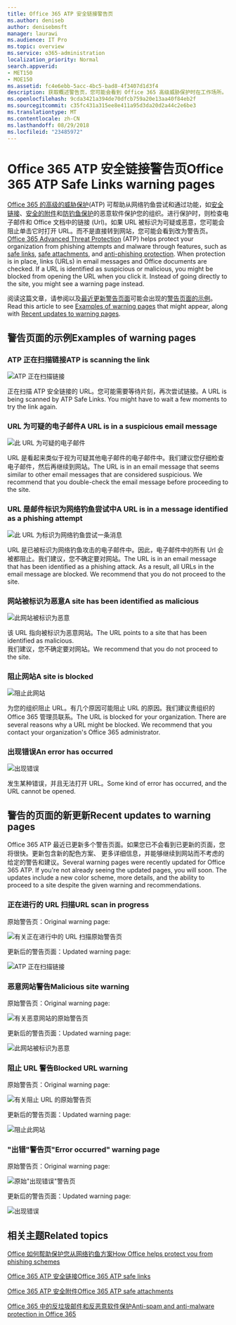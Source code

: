 ```yaml
---
title: Office 365 ATP 安全链接警告页
ms.author: deniseb
author: denisebmsft
manager: laurawi
ms.audience: IT Pro
ms.topic: overview
ms.service: o365-administration
localization_priority: Normal
search.appverid:
- MET150
- MOE150
ms.assetid: fc4e6ebb-5acc-4bc5-bad8-4f3407d1d3f4
description: 获取概述警告页，您可能会看到 Office 365 高级威胁保护时在工作场所。
ms.openlocfilehash: 9cda3421a394de70dfcb759a20e13aa40f84eb2f
ms.sourcegitcommit: c35fc431a315ee8e411a95d3da20d2a44c2e6be3
ms.translationtype: MT
ms.contentlocale: zh-CN
ms.lasthandoff: 08/29/2018
ms.locfileid: "23485972"
---
```

# <a name="office-365-atp-safe-links-warning-pages"></a><span data-ttu-id="50472-103">Office 365 ATP 安全链接警告页</span><span class="sxs-lookup"><span data-stu-id="50472-103">Office 365 ATP Safe Links warning pages</span></span>

<span data-ttu-id="50472-p101">[Office 365 的高级的威胁保护](office-365-atp.md)(ATP) 可帮助从网络钓鱼尝试和通过功能，如[安全链接](atp-safe-links.md)、[安全的附件](atp-safe-attachments.md)和[防钓鱼保护](anti-phishing-protection.md)的恶意软件保护您的组织。进行保护时，则检查电子邮件和 Office 文档中的链接 (Url)。如果 URL 被标识为可疑或恶意，您可能会阻止单击它时打开 URL。而不是直接转到网站，您可能会看到改为警告页。</span><span class="sxs-lookup"><span data-stu-id="50472-p101">[Office 365 Advanced Threat Protection](office-365-atp.md) (ATP) helps protect your organization from phishing attempts and malware through features, such as [safe links](atp-safe-links.md), [safe attachments](atp-safe-attachments.md), and [anti-phishing protection](anti-phishing-protection.md). When protection is in place, links (URLs) in email messages and Office documents are checked. If a URL is identified as suspicious or malicious, you might be blocked from opening the URL when you click it. Instead of going directly to the site, you might see a warning page instead.</span></span> 
  
<span data-ttu-id="50472-108">阅读这篇文章，请参阅以及[最近更新警告页面](atp-safe-links-warning-pages.md#updates)可能会出现的[警告页面的示例](atp-safe-links-warning-pages.md#examples)。</span><span class="sxs-lookup"><span data-stu-id="50472-108">Read this article to see [Examples of warning pages](atp-safe-links-warning-pages.md#examples) that might appear, along with [Recent updates to warning pages](atp-safe-links-warning-pages.md#updates).</span></span>
  
## <a name="examples-of-warning-pages"></a><span data-ttu-id="50472-109">警告页面的示例</span><span class="sxs-lookup"><span data-stu-id="50472-109">Examples of warning pages</span></span>

### <a name="atp-is-scanning-the-link"></a><span data-ttu-id="50472-110">ATP 正在扫描链接</span><span class="sxs-lookup"><span data-stu-id="50472-110">ATP is scanning the link</span></span>

![ATP 正在扫描链接](media/ee8dd5ed-6b91-4248-b054-12b719e8d0ed.png)

<span data-ttu-id="50472-p102">正在扫描 ATP 安全链接的 URL。您可能需要等待片刻，再次尝试链接。</span><span class="sxs-lookup"><span data-stu-id="50472-p102">A URL is being scanned by ATP Safe Links. You might have to wait a few moments to try the link again.</span></span>

### <a name="a-url-is-in-a-suspicious-email-message"></a><span data-ttu-id="50472-114">URL 为可疑的电子邮件</span><span class="sxs-lookup"><span data-stu-id="50472-114">A URL is in a suspicious email message</span></span>

![此 URL 为可疑的电子邮件](media/33f57923-23e3-4b0f-838b-6ad589ba897b.png)

<span data-ttu-id="50472-p103">URL 是看起来类似于视为可疑其他电子邮件的电子邮件中。我们建议您仔细检查电子邮件，然后再继续到网站。</span><span class="sxs-lookup"><span data-stu-id="50472-p103">The URL is in an email message that seems similar to other email messages that are considered suspicious. We recommend that you double-check the email message before proceeding to the site.</span></span>

### <a name="a-url-is-in-a-message-identified-as-a-phishing-attempt"></a><span data-ttu-id="50472-118">URL 是邮件标识为网络钓鱼尝试中</span><span class="sxs-lookup"><span data-stu-id="50472-118">A URL is in a message identified as a phishing attempt</span></span>

![此 URL 为标识为网络钓鱼尝试一条消息](media/6e544a28-0604-4821-aba6-d5a57bb917e5.png)

<span data-ttu-id="50472-p104">URL 是已被标识为网络钓鱼攻击的电子邮件中。因此，电子邮件中的所有 Url 会被都阻止。我们建议，您不确定要对网站。</span><span class="sxs-lookup"><span data-stu-id="50472-p104">The URL is in an email message that has been identified as a phishing attack. As a result, all URLs in the email message are blocked. We recommend that you do not proceed to the site.</span></span>

### <a name="a-site-has-been-identified-as-malicious"></a><span data-ttu-id="50472-123">网站被标识为恶意</span><span class="sxs-lookup"><span data-stu-id="50472-123">A site has been identified as malicious</span></span>

![此网站被标识为恶意](media/058883c8-23f0-4672-9c1c-66b084796177.png)

<span data-ttu-id="50472-125">该 URL 指向被标识为恶意网站。</span><span class="sxs-lookup"><span data-stu-id="50472-125">The URL points to a site that has been identified as malicious.</span></span>  <br/> <span data-ttu-id="50472-126">我们建议，您不确定要对网站。</span><span class="sxs-lookup"><span data-stu-id="50472-126">We recommend that you do not proceed to the site.</span></span>

### <a name="a-site-is-blocked"></a><span data-ttu-id="50472-127">阻止网站</span><span class="sxs-lookup"><span data-stu-id="50472-127">A site is blocked</span></span>

![阻止此网站](media/6b4bda2d-a1e6-419e-8b10-588e83c3af3f.png)

<span data-ttu-id="50472-p105">为您的组织阻止 URL。有几个原因可能阻止 URL 的原因。我们建议贵组织的 Office 365 管理员联系。</span><span class="sxs-lookup"><span data-stu-id="50472-p105">The URL is blocked for your organization. There are several reasons why a URL might be blocked. We recommend that you contact your organization's Office 365 administrator.</span></span>

### <a name="an-error-has-occurred"></a><span data-ttu-id="50472-132">出现错误</span><span class="sxs-lookup"><span data-stu-id="50472-132">An error has occurred</span></span>

![出现错误](media/2f7465a4-1cf4-4c1c-b7d4-3c07e4b795b4.png)

<span data-ttu-id="50472-134">发生某种错误，并且无法打开 URL。</span><span class="sxs-lookup"><span data-stu-id="50472-134">Some kind of error has occurred, and the URL cannot be opened.</span></span>

   
## <a name="recent-updates-to-warning-pages"></a><span data-ttu-id="50472-135">警告的页面的新更新</span><span class="sxs-lookup"><span data-stu-id="50472-135">Recent updates to warning pages</span></span>

<span data-ttu-id="50472-p106">Office 365 ATP 最近已更新多个警告页面。如果您已不会看到已更新的页面，您将很快。更新包含新的配色方案、 更多详细信息，并能够继续到网站而不考虑的给定的警告和建议。</span><span class="sxs-lookup"><span data-stu-id="50472-p106">Several warning pages were recently updated for Office 365 ATP. If you're not already seeing the updated pages, you will soon. The updates include a new color scheme, more details, and the ability to proceed to a site despite the given warning and recommendations.</span></span>

### <a name="url-scan-in-progress"></a><span data-ttu-id="50472-139">正在进行的 URL 扫描</span><span class="sxs-lookup"><span data-stu-id="50472-139">URL scan in progress</span></span>

<span data-ttu-id="50472-140">原始警告页：</span><span class="sxs-lookup"><span data-stu-id="50472-140">Original warning page:</span></span>

![有关正在进行中的 URL 扫描原始警告页](media/04368763-763f-43d6-94a4-a48291d36893.png)

<span data-ttu-id="50472-142">更新后的警告页面：</span><span class="sxs-lookup"><span data-stu-id="50472-142">Updated warning page:</span></span>

![ATP 正在扫描链接](media/ee8dd5ed-6b91-4248-b054-12b719e8d0ed.png)

### <a name="malicious-site-warning"></a><span data-ttu-id="50472-144">恶意网站警告</span><span class="sxs-lookup"><span data-stu-id="50472-144">Malicious site warning</span></span>

<span data-ttu-id="50472-145">原始警告页：</span><span class="sxs-lookup"><span data-stu-id="50472-145">Original warning page:</span></span>

![有关恶意网站的原始警告页](media/b9efda09-6dd8-46ef-82cb-56e4d538b8f5.png)

<span data-ttu-id="50472-147">更新后的警告页面：</span><span class="sxs-lookup"><span data-stu-id="50472-147">Updated warning page:</span></span>

![此网站被标识为恶意](media/058883c8-23f0-4672-9c1c-66b084796177.png)

### <a name="blocked-url-warning"></a><span data-ttu-id="50472-149">阻止 URL 警告</span><span class="sxs-lookup"><span data-stu-id="50472-149">Blocked URL warning</span></span>

<span data-ttu-id="50472-150">原始警告页：</span><span class="sxs-lookup"><span data-stu-id="50472-150">Original warning page:</span></span>

![有关阻止 URL 的原始警告页](media/3d6ba028-30bf-45fc-958e-d3aad3defc83.png)

<span data-ttu-id="50472-152">更新后的警告页面：</span><span class="sxs-lookup"><span data-stu-id="50472-152">Updated warning page:</span></span>

![阻止此网站](media/6b4bda2d-a1e6-419e-8b10-588e83c3af3f.png)

### <a name="error-occurred-warning-page"></a><span data-ttu-id="50472-154">"出错"警告页</span><span class="sxs-lookup"><span data-stu-id="50472-154">"Error occurred" warning page</span></span>

<span data-ttu-id="50472-155">原始警告页：</span><span class="sxs-lookup"><span data-stu-id="50472-155">Original warning page:</span></span>

![原始"出现错误"警告页](media/9aaa4383-2f23-48be-bdaa-8efbcb2acc70.png)

<span data-ttu-id="50472-157">更新后的警告页面：</span><span class="sxs-lookup"><span data-stu-id="50472-157">Updated warning page:</span></span>

![出现错误](media/2f7465a4-1cf4-4c1c-b7d4-3c07e4b795b4.png)
  
   
## <a name="related-topics"></a><span data-ttu-id="50472-159">相关主题</span><span class="sxs-lookup"><span data-stu-id="50472-159">Related topics</span></span>

[<span data-ttu-id="50472-160">Office 如何帮助保护您从网络钓鱼方案</span><span class="sxs-lookup"><span data-stu-id="50472-160">How Office helps protect you from phishing schemes</span></span>](https://support.office.com/article/be0de46a-29cd-4c59-aaaf-136cf177d593)
  
[<span data-ttu-id="50472-161">Office 365 ATP 安全链接</span><span class="sxs-lookup"><span data-stu-id="50472-161">Office 365 ATP safe links</span></span>](atp-safe-links.md)
  
[<span data-ttu-id="50472-162">Office 365 ATP 安全附件</span><span class="sxs-lookup"><span data-stu-id="50472-162">Office 365 ATP safe attachments</span></span>](atp-safe-attachments.md)
  
[<span data-ttu-id="50472-163">Office 365 中的反垃圾邮件和反恶意软件保护</span><span class="sxs-lookup"><span data-stu-id="50472-163">Anti-spam and anti-malware protection in Office 365</span></span>](anti-spam-and-anti-malware-protection.md)
  

